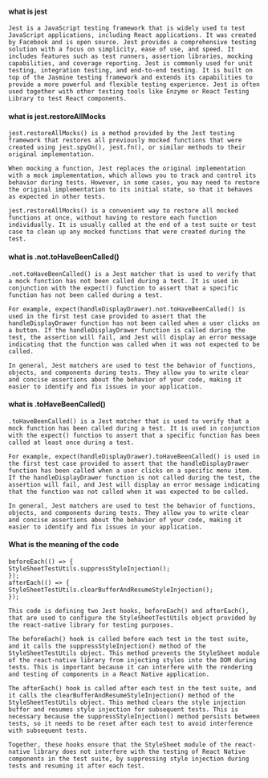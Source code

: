 


#### what is jest

    Jest is a JavaScript testing framework that is widely used to test JavaScript applications, including React applications. It was created by Facebook and is open source. Jest provides a comprehensive testing solution with a focus on simplicity, ease of use, and speed. It includes features such as test runners, assertion libraries, mocking capabilities, and coverage reporting. Jest is commonly used for unit testing, integration testing, and end-to-end testing. It is built on top of the Jasmine testing framework and extends its capabilities to provide a more powerful and flexible testing experience. Jest is often used together with other testing tools like Enzyme or React Testing Library to test React components.

#### what is jest.restoreAllMocks

    jest.restoreAllMocks() is a method provided by the Jest testing framework that restores all previously mocked functions that were created using jest.spyOn(), jest.fn(), or similar methods to their original implementation.

    When mocking a function, Jest replaces the original implementation with a mock implementation, which allows you to track and control its behavior during tests. However, in some cases, you may need to restore the original implementation to its initial state, so that it behaves as expected in other tests.

    jest.restoreAllMocks() is a convenient way to restore all mocked functions at once, without having to restore each function individually. It is usually called at the end of a test suite or test case to clean up any mocked functions that were created during the test.

#### what is .not.toHaveBeenCalled()

    .not.toHaveBeenCalled() is a Jest matcher that is used to verify that a mock function has not been called during a test. It is used in conjunction with the expect() function to assert that a specific function has not been called during a test.

    For example, expect(handleDisplayDrawer).not.toHaveBeenCalled() is used in the first test case provided to assert that the handleDisplayDrawer function has not been called when a user clicks on a button. If the handleDisplayDrawer function is called during the test, the assertion will fail, and Jest will display an error message indicating that the function was called when it was not expected to be called.

    In general, Jest matchers are used to test the behavior of functions, objects, and components during tests. They allow you to write clear and concise assertions about the behavior of your code, making it easier to identify and fix issues in your application.

#### what is .toHaveBeenCalled()

    .toHaveBeenCalled() is a Jest matcher that is used to verify that a mock function has been called during a test. It is used in conjunction with the expect() function to assert that a specific function has been called at least once during a test.

    For example, expect(handleDisplayDrawer).toHaveBeenCalled() is used in the first test case provided to assert that the handleDisplayDrawer function has been called when a user clicks on a specific menu item. If the handleDisplayDrawer function is not called during the test, the assertion will fail, and Jest will display an error message indicating that the function was not called when it was expected to be called.

    In general, Jest matchers are used to test the behavior of functions, objects, and components during tests. They allow you to write clear and concise assertions about the behavior of your code, making it easier to identify and fix issues in your application.

#### What is the meaning of the code
    beforeEach(() => {
    StyleSheetTestUtils.suppressStyleInjection();
    });
    afterEach(() => {
    StyleSheetTestUtils.clearBufferAndResumeStyleInjection();
    });

    This code is defining two Jest hooks, beforeEach() and afterEach(), that are used to configure the StyleSheetTestUtils object provided by the react-native library for testing purposes.

    The beforeEach() hook is called before each test in the test suite, and it calls the suppressStyleInjection() method of the StyleSheetTestUtils object. This method prevents the StyleSheet module of the react-native library from injecting styles into the DOM during tests. This is important because it can interfere with the rendering and testing of components in a React Native application.

    The afterEach() hook is called after each test in the test suite, and it calls the clearBufferAndResumeStyleInjection() method of the StyleSheetTestUtils object. This method clears the style injection buffer and resumes style injection for subsequent tests. This is necessary because the suppressStyleInjection() method persists between tests, so it needs to be reset after each test to avoid interference with subsequent tests.

    Together, these hooks ensure that the StyleSheet module of the react-native library does not interfere with the testing of React Native components in the test suite, by suppressing style injection during tests and resuming it after each test.
